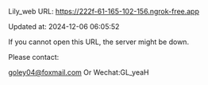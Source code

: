 Lily_web URL: https://222f-61-165-102-156.ngrok-free.app

Updated at: 2024-12-06 06:05:52

If you cannot open this URL, the server might be down.

Please contact: 

goley04@foxmail.com Or Wechat:GL_yeaH